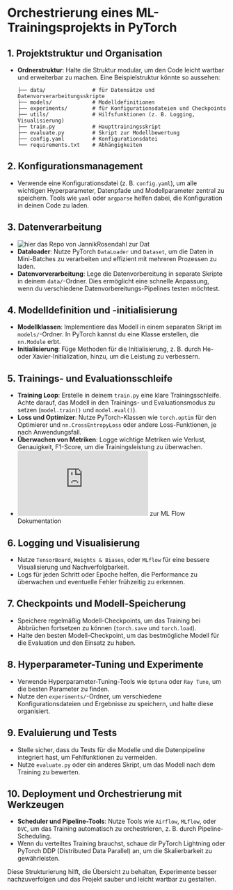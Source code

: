 # Orchestrierung eines ML-Trainingsprojekts in PyTorch

## 1. Projektstruktur und Organisation
   - **Ordnerstruktur**: Halte die Struktur modular, um den Code leicht wartbar und erweiterbar zu machen. Eine Beispielstruktur könnte so aussehen:
     ```
     ├── data/               # für Datensätze und Datenvorverarbeitungsskripte
     ├── models/             # Modelldefinitionen
     ├── experiments/        # für Konfigurationsdateien und Checkpoints
     ├── utils/              # Hilfsfunktionen (z. B. Logging, Visualisierung)
     ├── train.py            # Haupttrainingsskript
     ├── evaluate.py         # Skript zur Modellbewertung
     ├── config.yaml         # Konfigurationsdatei
     └── requirements.txt    # Abhängigkeiten
     ```

## 2. Konfigurationsmanagement
   - Verwende eine Konfigurationsdatei (z. B. `config.yaml`), um alle wichtigen Hyperparameter, Datenpfade und Modellparameter zentral zu speichern. Tools wie `yaml` oder `argparse` helfen dabei, die Konfiguration in deinen Code zu laden.

## 3. Datenverarbeitung
   - ![hier](https://github.com/JannikRosendahl/bachelor_thesis_dataset) das Repo von JannikRosendahl zur Dat
   - **Dataloader**: Nutze PyTorch `DataLoader` und `Dataset`, um die Daten in Mini-Batches zu verarbeiten und effizient mit mehreren Prozessen zu laden.
   - **Datenvorverarbeitung**: Lege die Datenvorbereitung in separate Skripte in deinem `data/`-Ordner. Dies ermöglicht eine schnelle Anpassung, wenn du verschiedene Datenvorbereitungs-Pipelines testen möchtest.

## 4. Modelldefinition und -initialisierung
   - **Modellklassen**: Implementiere das Modell in einem separaten Skript im `models/`-Ordner. In PyTorch kannst du eine Klasse erstellen, die `nn.Module` erbt.
   - **Initialisierung**: Füge Methoden für die Initialisierung, z. B. durch He- oder Xavier-Initialization, hinzu, um die Leistung zu verbessern.

## 5. Trainings- und Evaluationsschleife
   - **Training Loop**: Erstelle in deinem `train.py` eine klare Trainingsschleife. Achte darauf, das Modell in den Trainings- und Evaluationsmodus zu setzen (`model.train()` und `model.eval()`).
   - **Loss und Optimizer**: Nutze PyTorch-Klassen wie `torch.optim` für den Optimierer und `nn.CrossEntropyLoss` oder andere Loss-Funktionen, je nach Anwendungsfall.
   - **Überwachen von Metriken**: Logge wichtige Metriken wie Verlust, Genauigkeit, F1-Score, um die Trainingsleistung zu überwachen.
   - ![hier](https://mlflow.org/docs/latest/getting-started/index.html) zur ML Flow Dokumentation

## 6. Logging und Visualisierung
   - Nutze `TensorBoard`, `Weights & Biases`, oder `MLflow` für eine bessere Visualisierung und Nachverfolgbarkeit.
   - Logs für jeden Schritt oder Epoche helfen, die Performance zu überwachen und eventuelle Fehler frühzeitig zu erkennen.

## 7. Checkpoints und Modell-Speicherung
   - Speichere regelmäßig Modell-Checkpoints, um das Training bei Abbrüchen fortsetzen zu können (`torch.save` und `torch.load`).
   - Halte den besten Modell-Checkpoint, um das bestmögliche Modell für die Evaluation und den Einsatz zu haben.

## 8. Hyperparameter-Tuning und Experimente
   - Verwende Hyperparameter-Tuning-Tools wie `Optuna` oder `Ray Tune`, um die besten Parameter zu finden.
   - Nutze den `experiments/`-Ordner, um verschiedene Konfigurationsdateien und Ergebnisse zu speichern, und halte diese organisiert.

## 9. Evaluierung und Tests
   - Stelle sicher, dass du Tests für die Modelle und die Datenpipeline integriert hast, um Fehlfunktionen zu vermeiden.
   - Nutze `evaluate.py` oder ein anderes Skript, um das Modell nach dem Training zu bewerten.

## 10. Deployment und Orchestrierung mit Werkzeugen
   - **Scheduler und Pipeline-Tools**: Nutze Tools wie `Airflow`, `MLflow`, oder `DVC`, um das Training automatisch zu orchestrieren, z. B. durch Pipeline-Scheduling.
   - Wenn du verteiltes Training brauchst, schaue dir PyTorch Lightning oder PyTorch DDP (Distributed Data Parallel) an, um die Skalierbarkeit zu gewährleisten.

Diese Strukturierung hilft, die Übersicht zu behalten, Experimente besser nachzuverfolgen und das Projekt sauber und leicht wartbar zu gestalten.
